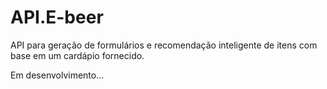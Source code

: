 # API.E-beer
API para geração de formulários e recomendação inteligente de itens com base em um cardápio fornecido.

Em desenvolvimento...
